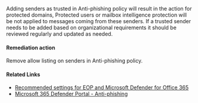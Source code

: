 Adding senders as trusted in Anti-phishing policy will result in the action for protected domains, Protected users or mailbox intelligence protection will be not applied to messages coming from these senders. If a trusted sender needs to be added based on organizational requirements it should be reviewed regularly and updated as needed.

#### Remediation action
Remove allow listing on senders in Anti-phishing policy.

#### Related Links

* [Recommended settings for EOP and Microsoft Defender for Office 365](https://aka.ms/orca-atpp-docs-7) 
* [Microsoft 365 Defender Portal - Anti-phishing](https://security.microsoft.com/antiphishing)
